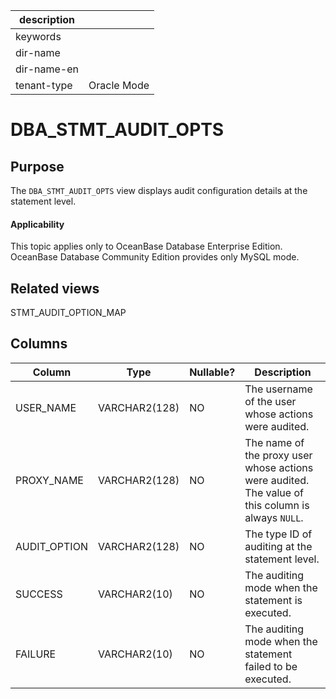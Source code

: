 | description ||
|---|---|
| keywords ||
| dir-name ||
| dir-name-en ||
| tenant-type | Oracle Mode |

# DBA_STMT_AUDIT_OPTS

## Purpose

The `DBA_STMT_AUDIT_OPTS` view displays audit configuration details at the statement level.

<main id="notice" >
    <h4>Applicability</h4>
    <p>This topic applies only to OceanBase Database Enterprise Edition. OceanBase Database Community Edition provides only MySQL mode. </p>
  </main>

## Related views

STMT_AUDIT_OPTION_MAP

## Columns

| **Column** | **Type** | **Nullable?** | **Description** |
|--------------|---------------|----------------|--------------------------------|
| USER_NAME | VARCHAR2(128) | NO | The username of the user whose actions were audited. |
| PROXY_NAME | VARCHAR2(128) | NO | The name of the proxy user whose actions were audited. The value of this column is always `NULL`. |
| AUDIT_OPTION | VARCHAR2(128) | NO | The type ID of auditing at the statement level. |
| SUCCESS | VARCHAR2(10) | NO | The auditing mode when the statement is executed. |
| FAILURE | VARCHAR2(10) | NO | The auditing mode when the statement failed to be executed. |
